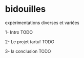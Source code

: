 # bidouilles
expérimentations diverses et variées

1- Intro
TODO

2- Le projet tartuf
TODO

3- la conclusion
TODO
